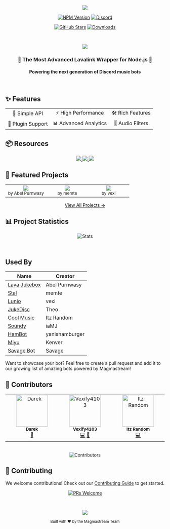 <div align="center">

<p align="center">
  <img src="https://capsule-render.vercel.app/api?type=waving&color=gradient&height=300&section=header&text=Magmastream&fontSize=90&fontAlignY=35&animation=twinkling&fontColor=gradient&desc=Next-Generation%20Lavalink%20Wrapper&descSize=25&descAlignY=60" />
</p>

[![NPM Version](https://img.shields.io/npm/v/magmastream?color=00DDB3&label=Magmastream&style=for-the-badge&logo=npm)](https://www.npmjs.com/package/magmastream)
[![Discord](https://img.shields.io/discord/861304800749289502?color=5865F2&logo=discord&logoColor=white&style=for-the-badge)](https://discord.gg/wrydAnP3M6)
<!-- Note: Discord widget is currently disabled -->
[![GitHub Stars](https://img.shields.io/github/stars/Magmastream-NPM/magmastream?color=yellow&style=for-the-badge&logo=github)](https://github.com/Magmastream-NPM/magmastream/stargazers)
[![Downloads](https://img.shields.io/npm/dt/magmastream.svg?style=for-the-badge&color=FF6B6B)](https://www.npmjs.com/package/magmastream)

<br />

<p align="center">
  <img src="https://readme-typing-svg.herokuapp.com?font=Fira+Code&duration=3000&pause=1000&color=00DDB3&center=true&vCenter=true&width=435&lines=Powerful+Audio+Streaming;Optimized+for+Lavalink+v4;Feature-Rich+API;Seamless+Integration" />
</p>

</div>

<div align="center">
  <h3>🎵 The Most Advanced Lavalink Wrapper for Node.js 🚀</h3>
  <h4>Powering the next generation of Discord music bots</h4>
</div>

<br />

## ✨ Features

<div align="center">
  <table>
    <tr>
      <td align="center">🎯 Simple API</td>
      <td align="center">⚡ High Performance</td>
      <td align="center">🛠️ Rich Features</td>
    </tr>
    <tr>
      <td align="center">🔌 Plugin Support</td>
      <td align="center">📊 Advanced Analytics</td>
      <td align="center">🎚️ Audio Filters</td>
    </tr>
  </table>
</div>

## 📦 Resources

<div align="center">
  <a href="https://docs.magmastream.com">
    <img src="https://img.shields.io/badge/Documentation-00DDB3?style=for-the-badge&logo=bookstack&logoColor=white" />
  </a>
  <a href="https://github.com/Magmastream-NPM/magmastream_basics_bot">
    <img src="https://img.shields.io/badge/Example_Bot-5865F2?style=for-the-badge&logo=discord&logoColor=white" />
  </a>
  <a href="https://discord.gg/HV59Z3zEjt">
    <img src="https://img.shields.io/badge/Support_Server-FF6B6B?style=for-the-badge&logo=discord&logoColor=white" />
  </a>
</div>

## 🌟 Featured Projects

<div align="center">
<table>
<tr>
<td align="center" width="33%">
  <img src="https://img.shields.io/badge/Lava_Jukebox-FF6B6B?style=for-the-badge&logo=discord&logoColor=white" /><br />
  <sub>by Abel Purnwasy</sub>
</td>
<td align="center" width="33%">
  <img src="https://img.shields.io/badge/Stal-00DDB3?style=for-the-badge&logo=discord&logoColor=white" /><br />
  <sub>by memte</sub>
</td>
<td align="center" width="33%">
  <img src="https://img.shields.io/badge/Lunio-5865F2?style=for-the-badge&logo=discord&logoColor=white" /><br />
  <sub>by vexi</sub>
</td>
</tr>
</table>

[View All Projects →](https://github.com/Magmastream-NPM/magmastream#used-by)
</div>

## 📊 Project Statistics

<div align="center">

![Stats](https://repobeats.axiom.co/api/embed/e46896cea6c7ad6648effe4d7868ffa3fef0151b.svg "Repobeats analytics image")

<br />

</div>

## Used By

| Name                                                                                                                                                                                                                                                  | Creator       |
| ----------------------------------------------------------------------------------------------------------------------------------------------------------------------------------------------------------------------------------------------------- | ------------- |
| [Lava Jukebox](https://discord.com/api/oauth2/authorize?client_id=887651843742793779&permissions=-1&redirect_uri=https%3A%2F%2Fdiscord.gg%2F4ZaXbbYSTZ&response_type=code&scope=guilds.join%20bot%20applications.commands)                            | Abel Purnwasy |
| [Stal](https://discord.com/oauth2/authorize?client_id=923938180263182356&scope=bot%20applications.commands&permissions=27648861246)                                                                                                                   | memte         |
| [Lunio](https://discord.com/api/oauth2/authorize?client_id=945030475779551415&permissions=61991952&scope=bot+applications.commands)                                                                                                                   | vexi          |
| [JukeDisc](https://discord.com/oauth2/authorize?client_id=1109751797549105176&permissions=968552214080&scope=bot+applications.commands)                                                                                                               | Theo          |
| [Cool Music](https://discord.com/oauth2/authorize?client_id=923529398425096193&permissions=12888394808&redirect_uri=https%3A%2F%2Fdiscord.gg%2Fcool-music-support-925619107460698202&response_type=code&scope=bot%20identify%20applications.commands) | Itz Random    |
| [Soundy](https://dsc.gg/sndy)                                                                                                                                                                                                                         | iaMJ          |
| [HamBot](https://discord.com/oauth2/authorize?client_id=1049314312776335390)                                                                                                                                                                          | yanishamburger|
| [Miyu](https://discord.com/oauth2/authorize?client_id=1277180179273482280&permissions=572851999731703&response_type=code&redirect_uri=https%3A%2F%2Fdiscord.gg%2Ftn3nbFB8nX&integration_type=0&scope=identify+applications.commands+bot)              | Kenver        |
| [Savage Bot](https://discord.com/oauth2/authorize?client_id=823703707522433054&permissions=8&scope=bot%20applications.commands)                                                                                                                       | Savage        |

Want to showcase your bot? Feel free to create a pull request and add it to our growing list of amazing bots powered by Magmastream!

## 👥 Contributors

<div align="center">

<!-- ALL-CONTRIBUTORS-LIST:START -->
<table>
  <tbody>
    <tr>
      <td align="center" valign="top" width="14.28%">
        <a href="https://discord.gg/JCaTDJRz7P">
          <img src="https://avatars.githubusercontent.com/u/58607083?v=4?s=100" width="100px;" alt="Darek"/>
          <br />
          <sub><b>Darek</b></sub>
        </a>
        <br />
        <a href="#doc-realdarek" title="Documentation">📖</a>
      </td>
      <td align="center" valign="top" width="14.28%">
        <a href="https://github.com/Vexify4103">
          <img src="https://avatars.githubusercontent.com/u/47192617?v=4?s=100" width="100px;" alt="Vexify4103"/>
          <br />
          <sub><b>Vexify4103</b></sub>
        </a>
        <br />
        <a href="#code-Vexify4103" title="Code">💻</a> 
        <a href="#doc-Vexify4103" title="Documentation">📖</a>
      </td>
      <td align="center" valign="top" width="14.28%">
        <a href="https://github.com/ItzRandom23">
          <img src="https://avatars.githubusercontent.com/u/100831398?v=4?s=100" width="100px;" alt="Itz Random"/>
          <br />
          <sub><b>Itz Random</b></sub>
        </a>
        <br />
        <a href="#code-ItzRandom23" title="Code">💻</a>
      </td>
    </tr>
  </tbody>
</table>

<br />

<img src="https://contributers.code-fy.tech/Magmastream-NPM?yousuck" alt="Contributors" />

</div>

## 🤝 Contributing

<div align="center">

We welcome contributions! Check out our [Contributing Guide](CONTRIBUTING.md) to get started.

[![PRs Welcome](https://img.shields.io/badge/PRs-welcome-brightgreen.svg?style=for-the-badge)](CONTRIBUTING.md)

</div>

<div align="center">

<br />

<p align="center">
  <img src="https://capsule-render.vercel.app/api?type=waving&color=gradient&height=100&section=footer" />
</p>

<sub>Built with ❤️ by the Magmastream Team</sub>

</div>
